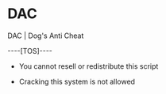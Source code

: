 # DAC
DAC | Dog's Anti Cheat

----[TOS]----

- You cannot resell or redistribute this script

- Cracking this system is not allowed
